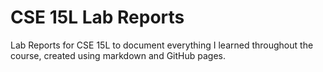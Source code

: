 # CSE 15L Lab Reports

Lab Reports for CSE 15L to document everything I learned throughout the course, created using markdown and GitHub pages.
